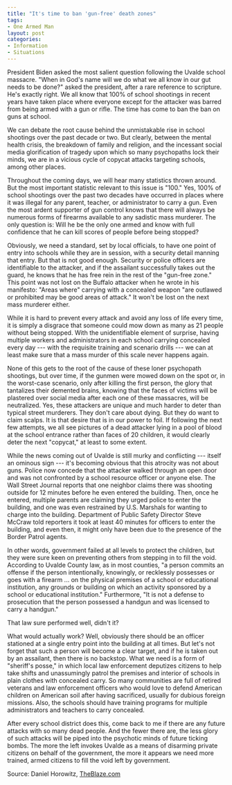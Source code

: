 ```yaml
---
title: "It's time to ban 'gun-free' death zones"
tags:
- One Armed Man
layout: post
categories:
- Information
- Situations
---
```


President Biden asked the most salient question following the Uvalde school massacre. "When in God's name will we do what we all know in our gut needs to be done?" asked the president, after a rare reference to scripture. He's exactly right. We all know that 100% of school shootings in recent years have taken place where everyone except for the attacker was barred from being armed with a gun or rifle. The time has come to ban the ban on guns at school.

We can debate the root cause behind the unmistakable rise in school shootings over the past decade or two. But clearly, between the mental health crisis, the breakdown of family and religion, and the incessant social media glorification of tragedy upon which so many psychopaths lock their minds, we are in a vicious cycle of copycat attacks targeting schools, among other places.

Throughout the coming days, we will hear many statistics thrown around. But the most important statistic relevant to this issue is "100." Yes, 100% of school shootings over the past two decades have occurred in places where it was illegal for any parent, teacher, or administrator to carry a gun. Even the most ardent supporter of gun control knows that there will always be numerous forms of firearms available to any sadistic mass murderer. The only question is: Will he be the only one armed and know with full confidence that he can kill scores of people before being stopped?

Obviously, we need a standard, set by local officials, to have one point of entry into schools while they are in session, with a security detail manning that entry. But that is not good enough. Security or police officers are identifiable to the attacker, and if the assailant successfully takes out the guard, he knows that he has free rein in the rest of the "gun-free zone." This point was not lost on the Buffalo attacker when he wrote in his manifesto: "Areas where" carrying with a concealed weapon "are outlawed or prohibited may be good areas of attack." It won't be lost on the next mass murderer either.

While it is hard to prevent every attack and avoid any loss of life every time, it is simply a disgrace that someone could mow down as many as 21 people without being stopped. With the unidentifiable element of surprise, having multiple workers and administrators in each school carrying concealed every day --- with the requisite training and scenario drills --- we can at least make sure that a mass murder of this scale never happens again.

None of this gets to the root of the cause of these loner psychopath shootings, but over time, if the gunmen were mowed down on the spot or, in the worst-case scenario, only after killing the first person, the glory that tantalizes their demented brains, knowing that the faces of victims will be plastered over social media after each one of these massacres, will be neutralized. Yes, these attackers are unique and much harder to deter than typical street murderers. They don't care about dying. But they do want to claim scalps. It is that desire that is in our power to foil. If following the next few attempts, we all see pictures of a dead attacker lying in a pool of blood at the school entrance rather than faces of 20 children, it would clearly deter the next "copycat," at least to some extent.

While the news coming out of Uvalde is still murky and conflicting --- itself an ominous sign --- it's becoming obvious that this atrocity was not about guns. Police now concede that the attacker walked through an open door and was not confronted by a school resource officer or anyone else. The Wall Street Journal reports that one neighbor claims there was shooting outside for 12 minutes before he even entered the building. Then, once he entered, multiple parents are claiming they urged police to enter the building, and one was even restrained by U.S. Marshals for wanting to charge into the building. Department of Public Safety Director Steve McCraw told reporters it took at least 40 minutes for officers to enter the building, and even then, it might only have been due to the presence of the Border Patrol agents.

In other words, government failed at all levels to protect the children, but they were sure keen on preventing others from stepping in to fill the void. According to Uvalde County law, as in most counties, "a person commits an offense if the person intentionally, knowingly, or recklessly possesses or goes with a firearm ... on the physical premises of a school or educational institution, any grounds or building on which an activity sponsored by a school or educational institution." Furthermore, "It is not a defense to prosecution that the person possessed a handgun and was licensed to carry a handgun."

That law sure performed well, didn't it?

What would actually work? Well, obviously there should be an officer stationed at a single entry point into the building at all times. But let's not forget that such a person will become a clear target, and if he is taken out by an assailant, then there is no backstop. What we need is a form of "sheriff's posse," in which local law enforcement deputizes citizens to help take shifts and unassumingly patrol the premises and interior of schools in plain clothes with concealed carry. So many communities are full of retired veterans and law enforcement officers who would love to defend American children on American soil after having sacrificed, usually for dubious foreign missions. Also, the schools should have training programs for multiple administrators and teachers to carry concealed.

After every school district does this, come back to me if there are any future attacks with so many dead people. And the fewer there are, the less glory of such attacks will be piped into the psychotic minds of future ticking bombs. The more the left invokes Uvalde as a means of disarming private citizens on behalf of the government, the more it appears we need more trained, armed citizens to fill the void left by government.

Source: Daniel Horowitz, [TheBlaze.com](https://www.theblaze.com/op-ed/horowitz-ban-gun-free-death-zones)
